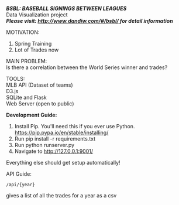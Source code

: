 ***BSBL: BASEBALL SIGNINGS BETWEEN LEAGUES***  
Data Visualization project  
***Please visit: http://www.dandiw.com/#/bsbl/ for detail information***  


MOTIVATION:
1. Spring Training
2. Lot of Trades now

MAIN PROBLEM:  
Is there a correlation between the World Series winner and trades?

TOOLS:  
MLB API (Dataset of teams)  
D3.js  
SQLite and Flask  
Web Server (open to public)  



**Development Guide:**

1. Install Pip. You'll need this if you ever use Python. https://pip.pypa.io/en/stable/installing/
2. Run pip install -r requirements.txt
3. Run python runserver.py
4. Navigate to http://127.0.0.1:9001/

Everything else should get setup automatically!

API Guide:
```
/api/{year}
```
gives a list of all the trades for a year as a csv
